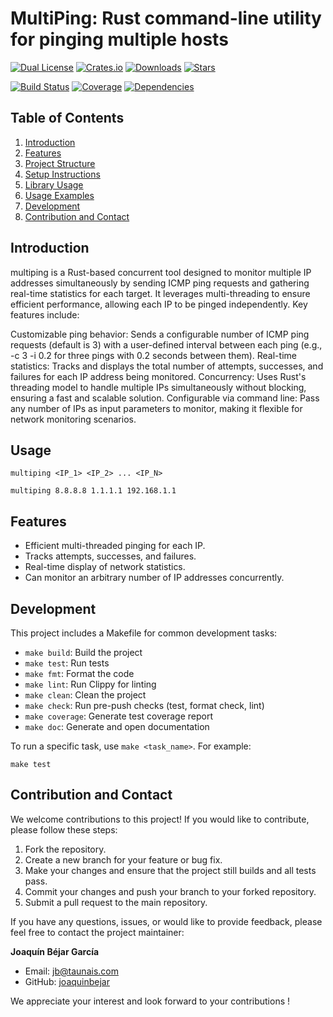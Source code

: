 # MultiPing: Rust command-line utility for pinging multiple hosts

[![Dual License](https://img.shields.io/badge/license-MIT%20and%20Apache%202.0-blue)](LICENSE)
[![Crates.io](https://img.shields.io/crates/v/multiping.svg)](https://crates.io/crates/multiping)
[![Downloads](https://img.shields.io/crates/d/multiping.svg)](https://crates.io/crates/multiping)
[![Stars](https://img.shields.io/github/stars/joaquinbejar/multiping.svg)](https://github.com/joaquinbejar/multiping/stargazers)

[![Build Status](https://img.shields.io/github/workflow/status/joaquinbejar/multiping/CI)](https://github.com/joaquinbejar/multiping/actions)
[![Coverage](https://img.shields.io/codecov/c/github/joaquinbejar/multiping)](https://codecov.io/gh/joaquinbejar/multiping)
[![Dependencies](https://img.shields.io/librariesio/github/joaquinbejar/multiping)](https://libraries.io/github/joaquinbejar/multiping)

## Table of Contents
1. [Introduction](#introduction)
2. [Features](#features)
3. [Project Structure](#project-structure)
4. [Setup Instructions](#setup-instructions)
5. [Library Usage](#library-usage)
6. [Usage Examples](#usage-examples)
7. [Development](#development)
8. [Contribution and Contact](#contribution-and-contact)

## Introduction

multiping is a Rust-based concurrent tool designed to monitor multiple IP addresses simultaneously by sending ICMP ping requests and gathering real-time statistics for each target. It leverages multi-threading to ensure efficient performance, allowing each IP to be pinged independently. Key features include:

Customizable ping behavior: Sends a configurable number of ICMP ping requests (default is 3) with a user-defined interval between each ping (e.g., -c 3 -i 0.2 for three pings with 0.2 seconds between them).
Real-time statistics: Tracks and displays the total number of attempts, successes, and failures for each IP address being monitored.
Concurrency: Uses Rust's threading model to handle multiple IPs simultaneously without blocking, ensuring a fast and scalable solution.
Configurable via command line: Pass any number of IPs as input parameters to monitor, making it flexible for network monitoring scenarios.

## Usage

```shell
multiping <IP_1> <IP_2> ... <IP_N>
```

```shell
multiping 8.8.8.8 1.1.1.1 192.168.1.1
```

## Features

- Efficient multi-threaded pinging for each IP.
- Tracks attempts, successes, and failures.
- Real-time display of network statistics.
- Can monitor an arbitrary number of IP addresses concurrently.

## Development

This project includes a Makefile for common development tasks:

- `make build`: Build the project
- `make test`: Run tests
- `make fmt`: Format the code
- `make lint`: Run Clippy for linting
- `make clean`: Clean the project
- `make check`: Run pre-push checks (test, format check, lint)
- `make coverage`: Generate test coverage report
- `make doc`: Generate and open documentation

To run a specific task, use `make <task_name>`. For example:

```shell
make test
```

## Contribution and Contact

We welcome contributions to this project! If you would like to contribute, please follow these steps:

1. Fork the repository.
2. Create a new branch for your feature or bug fix.
3. Make your changes and ensure that the project still builds and all tests pass.
4. Commit your changes and push your branch to your forked repository.
5. Submit a pull request to the main repository.

If you have any questions, issues, or would like to provide feedback, please feel free to contact the project maintainer:

**Joaquín Béjar García**
- Email: jb@taunais.com
- GitHub: [joaquinbejar](https://github.com/joaquinbejar)

We appreciate your interest and look forward to your contributions !
